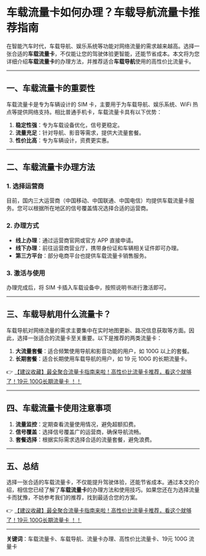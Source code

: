 # 车载流量卡如何办理？车载导航流量卡推荐指南

在智能汽车时代，车载导航、娱乐系统等功能对网络流量的需求越来越高。选择一张合适的**车载流量卡**，不仅能让您的驾驶体验更智能，还能节省成本。本文将为您详细介绍**车载流量卡**的办理方法，并推荐适合**车载导航**使用的高性价比流量卡。

---

## 一、车载流量卡的重要性

车载流量卡是专为车辆设计的 SIM 卡，主要用于为车载导航、娱乐系统、WiFi 热点等提供网络支持。相比普通手机卡，车载流量卡具有以下优势：

1. **稳定性强**：专为车载设备优化，信号更稳定。
2. **流量充足**：针对导航、影音等需求，提供大流量套餐。
3. **性价比高**：专为车辆设计，资费更实惠。

---

## 二、车载流量卡办理方法

### 1. 选择运营商
目前，国内三大运营商（中国移动、中国联通、中国电信）均提供车载流量卡服务。您可以根据所在地区的信号覆盖情况选择合适的运营商。

### 2. 办理方式
- **线上办理**：通过运营商官网或官方 APP 直接申请。
- **线下办理**：前往运营商营业厅，携带身份证和车辆相关证件即可办理。
- **第三方平台**：部分电商平台也提供车载流量卡销售服务。

### 3. 激活与使用
办理完成后，将 SIM 卡插入车载设备中，按照说明书进行激活即可。

---

## 三、车载导航用什么流量卡？

车载导航对网络流量的需求主要集中在实时地图更新、路况信息获取等方面。因此，选择一张适合的流量卡至关重要。以下是推荐的两类流量卡：

1. **大流量套餐**：适合频繁使用导航和影音功能的用户，如 100G 以上的套餐。
2. **长期套餐**：适合长期使用车载导航的用户，如 19 元 100G 的长期流量卡。

👉 [【建议收藏】最全聚合流量卡指南来啦！高性价比流量卡推荐，看这个就够了！19元 100G长期流量卡 ！！](https://bit.ly/Liuliangka)

---

## 四、车载流量卡使用注意事项

1. **流量监控**：定期查看流量使用情况，避免超额扣费。
2. **信号覆盖**：选择信号覆盖广的运营商，确保导航流畅。
3. **套餐选择**：根据实际需求选择合适的流量套餐，避免浪费。

---

## 五、总结

选择一张合适的车载流量卡，不仅能提升驾驶体验，还能节省成本。通过本文的介绍，相信您已经了解了**车载流量卡**的办理方法和使用技巧。如果您还在为选择流量卡而犹豫，不妨参考我们的推荐，找到最适合您的方案。

👉 [【建议收藏】最全聚合流量卡指南来啦！高性价比流量卡推荐，看这个就够了！19元 100G长期流量卡 ！！](https://bit.ly/Liuliangka)

---

**关键词**：车载流量卡、车载导航、流量卡办理、高性价比流量卡、19元 100G 流量卡